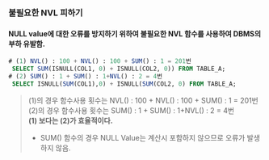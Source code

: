 ### 불필요한 NVL 피하기
#### NULL value에 대한 오류를 방지하기 위하여 불필요한 NVL 함수를 사용하여 DBMS의 부하 유발함. 
```sql
# (1) NVL() : 100 + NVL() : 100 + SUM() : 1 = 201번 
 SELECT SUM(ISNULL(COL1, 0) + ISNULL(COL2, 0)) FROM TABLE_A;
# (2) SUM() : 1 + SUM() : 1+NVL() : 2 = 4번
 SELECT ISNULL(SUM(COL1),0) + ISNULL(SUM(COL2, 0) FROM TABLE_A;
```

> (1)의 경우 함수사용 횟수는 NVL() : 100 + NVL() : 100 + SUM() : 1 = 201번 <br>
> (2)의 경우 함수사용 횟수는 SUM() : 1 + SUM() : 1+NVL() : 2 = 4번 <br>
> <strong> (1) 보다는 (2)가 효율적이다.</strong> <br>
> * SUM() 함수의 경우 NULL Value는 계산시 포함하지 않으므로 오류가 발생하지 않음. 
